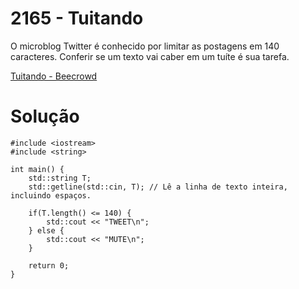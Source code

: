 # 2165 - Tuitando

O microblog Twitter é conhecido por limitar as postagens em 140 caracteres. Conferir se um texto vai caber em um tuíte é sua tarefa.

[Tuitando - Beecrowd](https://judge.beecrowd.com/pt/problems/view/2165)

# Solução

```
#include <iostream>
#include <string>

int main() {
    std::string T;
    std::getline(std::cin, T); // Lê a linha de texto inteira, incluindo espaços.

    if(T.length() <= 140) {
        std::cout << "TWEET\n";
    } else {
        std::cout << "MUTE\n";
    }

    return 0;
}
```
